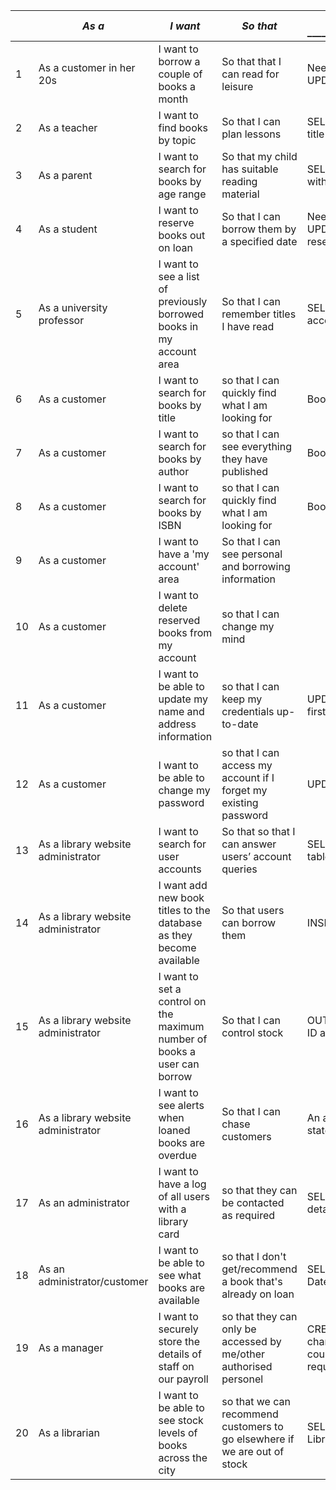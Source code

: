 |      | *As a* **<type of user>**          | *I want* **<some goal>**                                     | *So that* **<some reason>**                                  | DML statement _______________________________________________________________________________ | Notes _________________________________________ |
| ---- | ---------------------------------- | ------------------------------------------------------------ | ------------------------------------------------------------ | ------------------------------------------------------------ | ----------------------------------------------- |
| 1    | As a customer in her 20s           | I want to borrow a couple of books a month                   | So that that I can read for leisure                          | Need to create a borrowed table – linking copies and customer together. UPDATE borrowed table  SET copy = loaned. UPDATE copy table SET loan                                                          | No age field                                    |
| 2    | As a teacher                       | I want to find books by topic                                | So that I can plan lessons                                   | SELECT title, genre FROM book [consider INNER JOIN to show genre with the title – title and genre table                                                             |                                                 |
| 3    | As a parent                        | I want to search for books by age range                      | So that my child has suitable reading material               | SELECT title, age range FROM book [consider INNER JOIN to show age range with the title – title and age range table)                                                             |                                                 |
| 4    | As a student                       | I want to reserve books out on loan                          | So that I can borrow them by a specified date                |Need to create a borrowed table – linking copies and customer together. UPDATE borrowed table  SET copy = reserved. UPDATE copy table SET reserved                           |                                                 |
| 5    | As a university professor          | I want to see a list of previously borrowed books in my account area | So that I can remember titles I have read                    |  SELECT statement (where would we be storing history? Are we designing an account area                                                            |                                                 |
| 6    | As a customer                      | I want to search for books by title                          | so that I can quickly find what I am looking for             | Book title, InBranch, IsAvailable, Author, Year published, Genre, age range, ISBN |                                                 |
| 7    | As a customer                      | I want to search for books by author                         | so that I can see everything they have published             | Book title, InBranch, IsAvailable, Author, Year published, Genre, age range, ISBN |                                                 |
| 8    | As a customer                      | I want to search for books by ISBN                           | so that I can quickly find what I am looking for             | Book title, InBranch, IsAvailable, Author, Year published, Genre, age range, ISBN |                                                 |
| 9    | As a customer                      | I want to have a 'my account' area                           | So that I can see personal and borrowing information         |                                                              |                                                 |
| 10   | As a customer                      | I want to delete reserved books from my account              | so that I can change my mind                                 |                                                              |                                                 |
| 11   | As a customer                      | I want to be able to update my name and address information  | so that I can keep my credentials up-to-date                 |  UPDATE statement that accesses LibraryCardHolder to update firstname/lastname/email etc with join to address tables to update address                                                            |                                                 |
| 12   | As a customer                      | I want to be able to change my password                      | so that I can access my account if I forget my existing password | UPDATE statement that accesses user's password field in LibraryCardHolder                                                             |                                                 |
| 13   | As a library website administrator | I want to search for user accounts                           | So that so that I can answer users’ account queries          | SELECT statement that selects users from LibraryCardHolder joined to loans table (not built yet)                                                             |                                                 |
| 14   | As a library website administrator | I want add new book titles to the database as they become available | So that users can borrow them                                | INSERT to add new books to book table with join to author table                                                              |                                                 |
| 15   | As a library website administrator | I want to set a control on the maximum number of books a user can borrow | So that I can control stock                                  | OUT OF SCOPE. SELECT to access Loan table where loan ID matches UserCard ID and calculate if >= 5                                                             |                                                 |
| 16   | As a library website administrator | I want to see alerts when loaned books are overdue           | So that I can chase customers                                | An alert would need web functionality, but would ultimately call on a SELECT statement that filters for books where (Today's Date -   DateOut)>30 |                                                 |
| 17   | As an administrator                | I want to have a log of all users with a library card        | so that they can be contacted as required                    | SELECT would be used to access the LibraryCardHolder table for customer details, with a join on the address tables to also get the address. |                                                 |
| 18   | As an administrator/customer       | I want to be able to see what books are available            | so that I don't get/recommend a book that's already on loan  | SELECT statement that selects books (joined to the loans table) where DateReturned not NULL |                                                 |
| 19   | As a manager                       | I want to securely store the details of staff on our payroll | so that they can only be accessed by me/other authorised personel | CREATE table, then INSERT to add new staff members, (UPDATE if details need changing, DELETE to remove old members of staff)-these latter permissions could be added at a later date so that we keep permissions to minimum requirements. Access for manager (and admin) ONLY |                                                 |
| 20   | As a librarian                     | I want to be able to see stock levels of books across the city | so that we can recommend customers to go elsewhere if we are out of stock | SELECT statement similar to user story 18, however we would also join to the LibraryBranches table to see book availability across branches. |                                                 |

